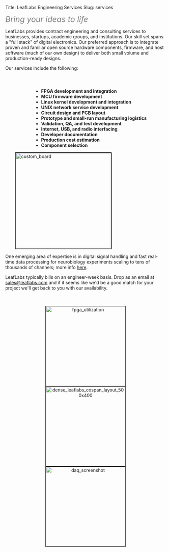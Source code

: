 Title: LeafLabs Engineering Services
Slug: services

<div class="center">
<i style="font-size:1.75em; color:gray;">Bring your ideas to life</i>
</div>

LeafLabs provides contract engineering and consulting services to
businesses, startups, academic groups, and institutions. Our skill set
spans a "full stack" of digital electronics. Our preferred approach is
to integrate proven and familiar open source hardware components,
firmware, and host software (much of our own design) to deliver both
small volume and production-ready designs.

Our services include the following:

<br>
<div style="float:right; margin-right:60px; margin-top:10px;">
<ul style="font-weight: bold;">
  <li>FPGA development and integration
  <li>MCU firmware development
  <li>Linux kernel development and integration
  <li>UNIX network service development
  <li>Circuit design and PCB layout
  <li>Prototype and small-run manufacturing logistics
  <li>Validation, QA, and test development
  <li>Internet, USB, and radio interfacing
  <li>Developer documentation
  <li>Production cost estimation
  <li>Component selection
</ul>
</div>

<div style="float:left; margin-left:30px;">
<img src="/static/images/devices/2013_network_daq.jpg" alt="custom_board" title="custom_board" style="border:2px solid black; width: 300px;">
</div>

<br style="clear: both;">

One emerging area of expertise is in digital signal handling and fast real-time
data processing for neurobiology experiments scaling to tens of thousands of
channels; more info [here](/neuroscience).

LeafLabs typically bills on an engineer-week basis. Drop as an email at 
<a href="mailto:sales@leaflabs.com">sales@leaflabs.com</a> and if it seems
like we'd be a good match for your project we'll get back to you with our
availability.

<br>
<br>

<div style="text-align: center; width: 100%;">
<img src="/static/images/filler/fpga_utilization.png" alt="fpga_utilization"
     width="250" class="alignnone" style="border: 1px solid black;">
<img src="/static/images/filler/dense_leaflabs_cospan_layout_500x400.png"
     alt="dense_leaflabs_cospan_layout_500x400"
     width="250" class="alignnone" style="border: 1px solid black;">
<img src="/static/images/filler/daq_screenshot.png" alt="daq_screenshot"
     width="250" class="alignnone" style="border: 1px solid black;">
</div>
